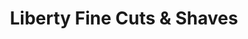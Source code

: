 ---
title: "Liberty Fine Cuts & Shaves"
url: /greenville/liberty-fine-cuts-and-shaves/
shop: hairdresser
---